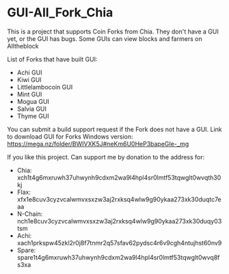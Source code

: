 # GUI-All_Fork_Chia
This is a project that supports Coin Forks from Chia.
They don't have a GUI yet, or the GUI has bugs.
Some GUIs can view blocks and farmers on Alltheblock

List of Forks that have built GUI: 
- Achi GUI
- Kiwi GUI
- Littlelambocoin GUI
- Mint GUI
- Mogua GUI
- Salvia GUI
- Thyme GUI

You can submit a build support request if the Fork does not have a GUI. 
Link to download GUI for Forks Windows version: https://mega.nz/folder/BWIVXK5J#neKm6U0HeP3bapeGIe-_mg

If you like this project. Can support me by donation to the address for:
- Chia: xch1t4g6mxruwh37uhwynh9cdxm2wa9l4hpl4sr0lmtf53tqwglt0wvqth30kj
- Flax: xfx1e8cuv3cyzvcalwmvxsxzw3aj2rxksq4wlw9g90ykaa273xk30duqtc7eaa
- N-Chain: nch1e8cuv3cyzvcalwmvxsxzw3aj2rxksq4wlw9g90ykaa273xk30duqy03tsm
- Achi: xach1prkspw45zkl2r0j8f7tnmr2q57sfav62pydsc4r6v9cgh4ntujhst60nv9
- Spare: spare1t4g6mxruwh37uhwynh9cdxm2wa9l4hpl4sr0lmtf53tqwglt0wvq8fs3xa
